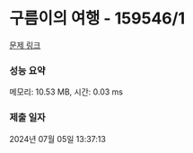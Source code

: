 # 구름이의 여행 - 159546/1 

[문제 링크](https://level.goorm.io/exam/159546/%EA%B5%AC%EB%A6%84%EC%9D%B4%EC%9D%98-%EC%97%AC%ED%96%89/quiz/1) 

### 성능 요약

메모리: 10.53 MB, 시간: 0.03 ms

### 제출 일자

2024년 07월 05일 13:37:13

